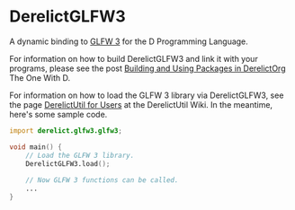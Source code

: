 DerelictGLFW3
=============

A dynamic binding to [GLFW 3][1] for the D Programming Language.

For information on how to build DerelictGLFW3 and link it with your programs, please see the post [Building and Using Packages in DerelictOrg][2] The One With D.

For information on how to load the GLFW 3 library via DerelictGLFW3, see the page [DerelictUtil for Users][3] at the DerelictUtil Wiki. In the meantime, here's some sample code.

```D
import derelict.glfw3.glfw3;

void main() {
    // Load the GLFW 3 library.
    DerelictGLFW3.load();
    
    // Now GLFW 3 functions can be called.
    ...
}
```

[1]: http://www.glfw.org/
[2]: http://dblog.aldacron.net/derelict-help/using-derelict/
[3]: https://github.com/DerelictOrg/DerelictUtil/wiki/DerelictUtil-for-Users